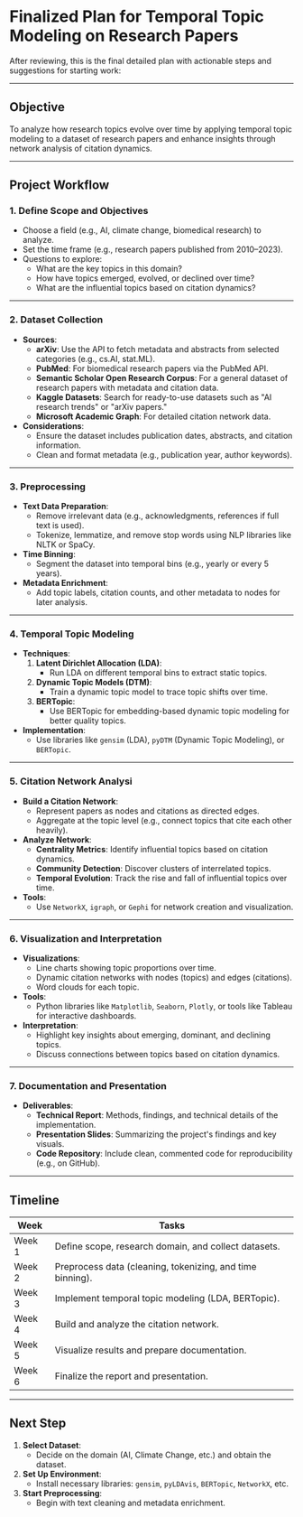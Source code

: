 # Finalized Plan for **Temporal Topic Modeling on Research Papers**

After reviewing, this is the final detailed plan with actionable steps and suggestions for starting work:

---

## Objective

To analyze how research topics evolve over time by applying temporal topic modeling to a dataset of research papers and enhance insights through network analysis of citation dynamics.

---

## Project Workflow

### 1. Define Scope and Objectives

- Choose a field (e.g., AI, climate change, biomedical research) to analyze.
- Set the time frame (e.g., research papers published from 2010–2023).
- Questions to explore:
  - What are the key topics in this domain?
  - How have topics emerged, evolved, or declined over time?
  - What are the influential topics based on citation dynamics?

---

### 2. Dataset Collection

- **Sources**:
  - **arXiv**: Use the API to fetch metadata and abstracts from selected categories (e.g., cs.AI, stat.ML).
  - **PubMed**: For biomedical research papers via the PubMed API.
  - **Semantic Scholar Open Research Corpus**: For a general dataset of research papers with metadata and citation data.
  - **Kaggle Datasets**: Search for ready-to-use datasets such as "AI research trends" or "arXiv papers."
  - **Microsoft Academic Graph**: For detailed citation network data.
- **Considerations**:
  - Ensure the dataset includes publication dates, abstracts, and citation information.
  - Clean and format metadata (e.g., publication year, author keywords).

---

### 3. Preprocessing

- **Text Data Preparation**:
  - Remove irrelevant data (e.g., acknowledgments, references if full text is used).
  - Tokenize, lemmatize, and remove stop words using NLP libraries like NLTK or SpaCy.
- **Time Binning**:
  - Segment the dataset into temporal bins (e.g., yearly or every 5 years).
- **Metadata Enrichment**:
  - Add topic labels, citation counts, and other metadata to nodes for later analysis.

---

### 4. Temporal Topic Modeling

- **Techniques**:
  1. **Latent Dirichlet Allocation (LDA)**:
     - Run LDA on different temporal bins to extract static topics.
  2. **Dynamic Topic Models (DTM)**:
     - Train a dynamic topic model to trace topic shifts over time.
  3. **BERTopic**:
     - Use BERTopic for embedding-based dynamic topic modeling for better quality topics.
- **Implementation**:
  - Use libraries like `gensim` (LDA), `pyDTM` (Dynamic Topic Modeling), or `BERTopic`.

---

### 5. Citation Network Analysi

- **Build a Citation Network**:
  - Represent papers as nodes and citations as directed edges.
  - Aggregate at the topic level (e.g., connect topics that cite each other heavily).
- **Analyze Network**:
  - **Centrality Metrics**: Identify influential topics based on citation dynamics.
  - **Community Detection**: Discover clusters of interrelated topics.
  - **Temporal Evolution**: Track the rise and fall of influential topics over time.
- **Tools**:
  - Use `NetworkX`, `igraph`, or `Gephi` for network creation and visualization.

---

### 6. Visualization and Interpretation

- **Visualizations**:
  - Line charts showing topic proportions over time.
  - Dynamic citation networks with nodes (topics) and edges (citations).
  - Word clouds for each topic.
- **Tools**:
  - Python libraries like `Matplotlib`, `Seaborn`, `Plotly`, or tools like Tableau for interactive dashboards.
- **Interpretation**:
  - Highlight key insights about emerging, dominant, and declining topics.
  - Discuss connections between topics based on citation dynamics.

---

### 7. Documentation and Presentation

- **Deliverables**:
  - **Technical Report**: Methods, findings, and technical details of the implementation.
  - **Presentation Slides**: Summarizing the project's findings and key visuals.
  - **Code Repository**: Include clean, commented code for reproducibility (e.g., on GitHub).

---

## Timeline

| **Week** | **Tasks**                                             |
|----------|-------------------------------------------------------|
| Week 1   | Define scope, research domain, and collect datasets.  |
| Week 2   | Preprocess data (cleaning, tokenizing, and time binning). |
| Week 3   | Implement temporal topic modeling (LDA, BERTopic).    |
| Week 4   | Build and analyze the citation network.               |
| Week 5   | Visualize results and prepare documentation.          |
| Week 6   | Finalize the report and presentation.                 |

---

## Next Step

1. **Select Dataset**:
   - Decide on the domain (AI, Climate Change, etc.) and obtain the dataset.
2. **Set Up Environment**:
   - Install necessary libraries: `gensim`, `pyLDAvis`, `BERTopic`, `NetworkX`, etc.
3. **Start Preprocessing**:
   - Begin with text cleaning and metadata enrichment.
